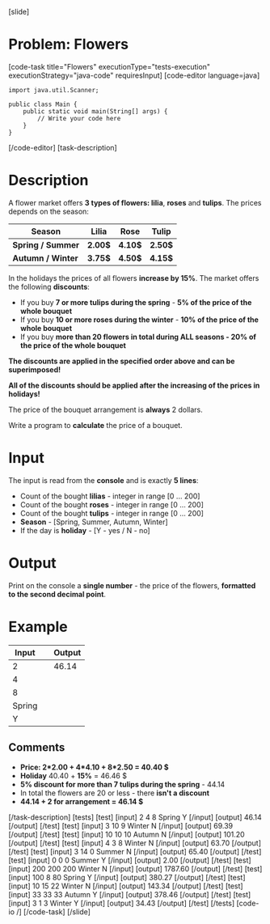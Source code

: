[slide]
# Problem: Flowers
[code-task title="Flowers" executionType="tests-execution" executionStrategy="java-code" requiresInput]
[code-editor language=java]
```
import java.util.Scanner;

public class Main {
    public static void main(String[] args) {
        // Write your code here
    }
}
```
[/code-editor]
[task-description]
# Description

A flower market offers **3 types of flowers: lilia**, **roses** and **tulips**. The prices depends on the season:

| **Season** | **Lilia** | **Rose** | **Tulip** |
| --- | --- | --- | --- |
| **Spring / Summer** | **2.00$** | **4.10$** | **2.50$** |
| **Autumn / Winter** | **3.75$** | **4.50$** | **4.15$** |

In the holidays the prices of all flowers **increase by 15%**. The market offers the following **discounts**:

- If you buy **7 or more tulips during the spring** - **5% of the price of the whole bouquet**
- If you buy **10 or more roses during the winter** - **10% of the price of the whole bouquet**
- If you buy **more than 20 flowers in total during ALL seasons - 20% of the price of the whole bouquet**

**The discounts are applied in the specified order above and can be superimposed!**

**All of the discounts should be applied after the increasing of the prices in holidays!**

The price of the bouquet arrangement is **always** 2 dollars. 

Write a program to **calculate** the price of a bouquet.

# Input
The input is read from the **console** and is exactly **5 lines**:
- Count of the bought **lilias** - integer in range \[0 ... 200\]
- Count of the bought **roses** - integer in range \[0 ... 200\]
- Count of the bought **tulips** - integer in range \[0 ... 200\]
- **Season** - \[Spring, Summer, Аutumn, Winter\]
- If the day is **holiday** - \[Y - yes / N - no\]

# Output
Print on the console a **single number** - the price of the flowers, **formatted to the second decimal point**.

# Example
| **Input** | | **Output** 
| --- | --- | --- |
| 2 | | 46.14 |
| 4 | | |
| 8 | | |
| Spring | | |
| Y | | |

## Comments
- **Price: 2\*2.00 + 4\*4.10 + 8\*2.50 = 40.40 $** 
- **Holiday** 40.40 + **15%** = 46.46 $
- **5% discount for more than 7 tulips during the spring** - 44.14
- In total the flowers are 20 or less - there **isn't a discount**
- **44.14 + 2 for arrangement = 46.14 $** 

[/task-description]
[tests]
[test]
[input]
2
4
8
Spring
Y
[/input]
[output]
46.14
[/output]
[/test]
[test]
[input]
3
10
9
Winter
N
[/input]
[output]
69.39
[/output]
[/test]
[test]
[input]
10
10
10
Autumn
N
[/input]
[output]
101.20
[/output]
[/test]
[test]
[input]
4
3
8
Winter
N
[/input]
[output]
63.70
[/output]
[/test]
[test]
[input]
3
14
0
Summer
N
[/input]
[output]
65.40
[/output]
[/test]
[test]
[input]
0
0
0
Summer
Y
[/input]
[output]
2.00
[/output]
[/test]
[test]
[input]
200
200
200
Winter
N
[/input]
[output]
1787.60
[/output]
[/test]
[test]
[input]
100
8
80
Spring
Y
[/input]
[output]
380.27
[/output]
[/test]
[test]
[input]
10
15
22
Winter
N
[/input]
[output]
143.34
[/output]
[/test]
[test]
[input]
33
33
33
Autumn
Y
[/input]
[output]
378.46
[/output]
[/test]
[test]
[input]
3
1
3
Winter
Y
[/input]
[output]
34.43
[/output]
[/test]
[/tests]
[code-io /]
[/code-task]
[/slide]